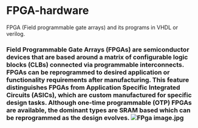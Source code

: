 # FPGA-hardware
FPGA (Field programmable gate arrays) and its programs in VHDL or verilog. 
<html>
  <h3>
Field Programmable Gate Arrays (FPGAs) are semiconductor devices that are based around a matrix of configurable logic blocks (CLBs) connected via programmable interconnects. FPGAs can be reprogrammed to desired application or functionality requirements after manufacturing. This feature distinguishes FPGAs from Application Specific Integrated Circuits (ASICs), which are custom manufactured for specific design tasks. Although one-time programmable (OTP) FPGAs are available, the dominant types are SRAM based which can be reprogrammed as the design evolves.
      <img src="https://www.google.com/url?sa=i&source=images&cd=&ved=2ahUKEwi7u9_exZ3gAhVLfSsKHcQKCY8QjRx6BAgBEAU&url=https%3A%2F%2Fwww.sparkfun.com%2Fproducts%2F11953&psig=AOvVaw3D-4tuRwQ3s-PKa0tXHeZp&ust=1549213924229108" alt="FPga image.jpg">
  </h3>
  </html>
